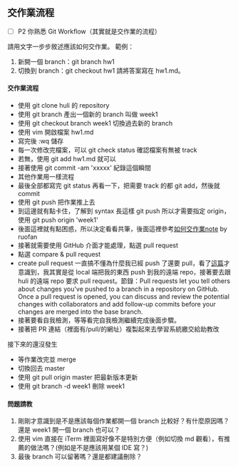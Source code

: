 ## 交作業流程

- [ ] P2 你熟悉 Git Workflow（其實就是交作業的流程）

請用文字一步步敘述應該如何交作業。
範例：
1. 新開一個 branch：git branch hw1
2. 切換到 branch：git checkout hw1
請將答案寫在 hw1.md。

#### 交作業流程  
* 使用 git clone huli 的 repository
* 使用 git branch 產出一個新的 branch 叫做 week1
* 使用 git checkout branch week1 切換過去新的 branch
* 使用 vim 開啟檔案 hw1.md
* 寫完後 :wq 儲存
* 每一次修改完檔案，可以 git check status 確認檔案有無被 track
* 若無，使用 git add hw1.md 就可以
* 接著使用 git commit -am 'xxxxx' 紀錄這個瞬間
* 其他作業用一樣流程
* 最後全部都寫完 git status 再看一下，把需要 track 的都 git add，然後就 commit
* 使用 git push 把作業推上去
* 到這邊就有點卡住，了解到 syntax 長這樣 git push <REMOTENAME> <BRANCHNAME> 所以才需要指定 origin，使用 git push origin 'week1'
* 後面這裡就有點困惑，所以決定看看共筆，後面這裡參考[如何交作業note](https://www.notion.so/ruofanwei/d7fca2c2b27e4624b8621658ebc9944d) by ruofan
* 接著就需要使用 GitHub 介面才能處理，點選 pull request
* 點選 compare & pull request
* create pull request 一直搞不懂為什麼我已經 push 了還要 pull，看了[這篇](https://help.github.com/en/github/collaborating-with-issues-and-pull-requests/about-pull-requests)才意識到，我其實是從 local 端把我的東西 push 到我的遠端 repo，接著要去跟 huli 的遠端 repo 要求 pull request。節錄：Pull requests let you tell others about changes you've pushed to a branch in a repository on GitHub. Once a pull request is opened, you can discuss and review the potential changes with collaborators and add follow-up commits before your changes are merged into the base branch.
* 接著要看自我檢測，等等看完自我檢測繼續完成後面步驟。
* 接著把 PR 連結（裡面有/pull/的網址）複製起來去學習系統繳交給助教改

接下來的還沒發生

* 等作業改完並 merge
* 切換回去 master
* 使用 git pull origin master 把最新版本更新
* 使用 git branch -d week1 刪除 week1 


#### 問題請教

1. 剛剛才意識到是不是應該每個作業都開一個 branch 比較好？有什麼原因嗎？還是 week1 開一個 branch 也可以？
2. 使用 vim 直接在 iTerm 裡面寫好像不是特別方便（例如切換 md 觀看），有推薦的做法嗎？(例如是不是應該用某個 IDE 寫？)
3. 最後 branch 可以留著嗎？還是都建議刪除？
